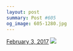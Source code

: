```yaml
---
layout: post
summary: Post #605
og_image: 605-1280.jpg
---
```


<p>
  <time><a href="/605">February 3, 2017</a></time>
  <a href="/605"><img src="{{ site.assets_url }}/605-640.jpg" srcset="{{ site.assets_url }}/605-320.jpg 320w, {{ site.assets_url }}/605-640.jpg 640w, {{ site.assets_url }}/605-960.jpg 960w, {{ site.assets_url }}/605-1280.jpg 1280w" sizes="(min-width: 700px) 50vw, calc(100vw - 2rem)" /></a>
</p>

